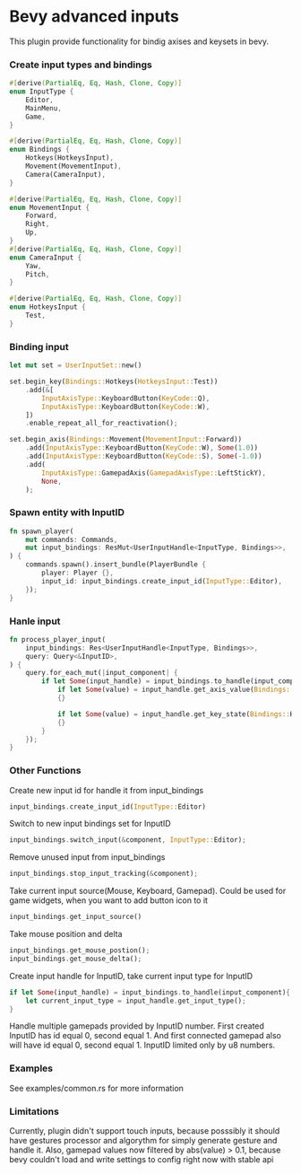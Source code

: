 # Bevy advanced inputs
This plugin provide functionality for bindig axises and keysets in bevy.

### Create input types and bindings
```rust
#[derive(PartialEq, Eq, Hash, Clone, Copy)]
enum InputType {
    Editor,
    MainMenu,
    Game,
}

#[derive(PartialEq, Eq, Hash, Clone, Copy)]
enum Bindings {
    Hotkeys(HotkeysInput),
    Movement(MovementInput),
    Camera(CameraInput),
}

#[derive(PartialEq, Eq, Hash, Clone, Copy)]
enum MovementInput {
    Forward,
    Right,
    Up,
}
#[derive(PartialEq, Eq, Hash, Clone, Copy)]
enum CameraInput {
    Yaw,
    Pitch,
}

#[derive(PartialEq, Eq, Hash, Clone, Copy)]
enum HotkeysInput {
    Test,
}
```

### Binding input
```rust
let mut set = UserInputSet::new()

set.begin_key(Bindings::Hotkeys(HotkeysInput::Test))
    .add(&[
        InputAxisType::KeyboardButton(KeyCode::Q),
        InputAxisType::KeyboardButton(KeyCode::W),
    ])
    .enable_repeat_all_for_reactivation();

set.begin_axis(Bindings::Movement(MovementInput::Forward))
    .add(InputAxisType::KeyboardButton(KeyCode::W), Some(1.0))
    .add(InputAxisType::KeyboardButton(KeyCode::S), Some(-1.0))
    .add(
        InputAxisType::GamepadAxis(GamepadAxisType::LeftStickY),
        None,
    );
```

### Spawn entity with InputID
```rust
fn spawn_player(
    mut commands: Commands,
    mut input_bindings: ResMut<UserInputHandle<InputType, Bindings>>,
) {
    commands.spawn().insert_bundle(PlayerBundle {
        player: Player {},
        input_id: input_bindings.create_input_id(InputType::Editor),
    });
}
```

### Hanle input
```rust
fn process_player_input(
    input_bindings: Res<UserInputHandle<InputType, Bindings>>,
    query: Query<&InputID>,
) {
    query.for_each_mut(|input_component| {
        if let Some(input_handle) = input_bindings.to_handle(input_component) {
            if let Some(value) = input_handle.get_axis_value(Bindings::Movement(MovementInput::Forward))
            {}

            if let Some(value) = input_handle.get_key_state(Bindings::Hotkeys(HotkeysInput::Test))
            {}
        }
    });
}
```

### Other Functions
Create new input id for handle it from input_bindings
```rust
input_bindings.create_input_id(InputType::Editor)
```
Switch to new input bindings set for InputID
```rust
input_bindings.switch_input(&component, InputType::Editor);
```
Remove unused input from input_bindings
```rust
input_bindings.stop_input_tracking(&component);
```
Take current input source(Mouse, Keyboard, Gamepad). Could be used for game widgets, when you want to add button icon to it
```rust
input_bindings.get_input_source()
```
Take mouse position and delta
```rust
input_bindings.get_mouse_postion();
input_bindings.get_mouse_delta();
```
Create input handle for InputID, take current input type for InputID
```rust
if let Some(input_handle) = input_bindings.to_handle(input_component){
    let current_input_type = input_handle.get_input_type();
}
```
Handle multiple gamepads provided by InputID number. First created InputID has id equal 0, second equal 1. And first connected gamepad also will have id equal 0, second equal 1. InputID limited only by u8 numbers.

### Examples
See examples/common.rs for more information

### Limitations
Currently, plugin didn't support touch inputs, because posssibly it should have gestures processor and algorythm for simply generate gesture and handle it.
Also, gamepad values now filtered by abs(value) > 0.1, because bevy couldn't load and write settings to config right now with stable api
